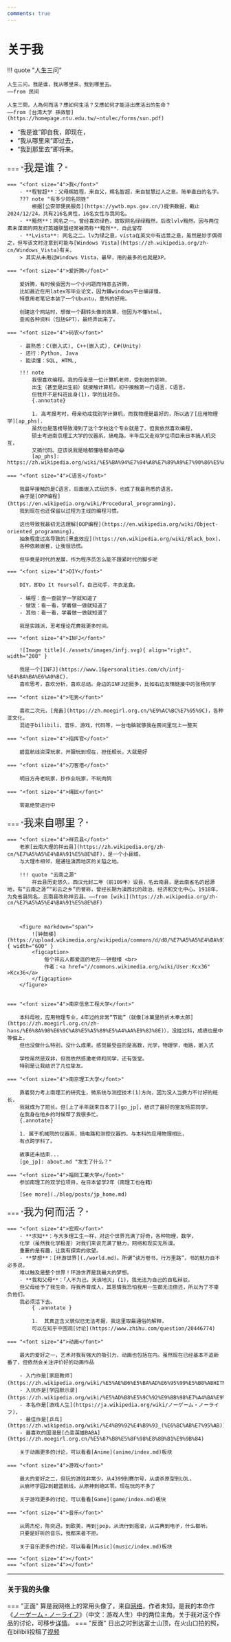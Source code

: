 ```yaml
---
comments: true
---
```

# 关于我

!!! quote "人生三问"

    人生三问，我是谁，我从哪里来，我到哪里去。
    ——from 民间

    人生三問，人為何而活？應如何生活？又應如何才能活出應活出的生命？
    ——from [台湾大学 孫效智](https://homepage.ntu.edu.tw/~ntulec/forms/sun.pdf)

- “我是谁”即自我，即现在，
- “我从哪里来”即过去，
- “我到那里去”即将来。

===  "<font size="5">我是谁？</font>"

    === "<font size="4">我</font>"
        - **程智超**：父母赐姓程，来自父，赐名智超，来自智慧过人之意。简单直白的名字。
        ??? note "有多少同名同姓"
            根据[公安部便民服务](https://ywtb.mps.gov.cn/)提供数据，截止2024/12/24，共有216名男性，16名女性与我同名。
        - **黯然**：网名之一。曾经喜欢绿色，故取网名绿绿黯然，后改lvlv黯然。因与两位素未谋面的网友打英雄联盟经常被简称**黯然**，自此留存
        - **Lvista**: 网名之二。lv为绿之意，vista在英文中有远景之意，虽然是妙手偶得之，但写该文时注意到可能与[Windows Vista](https://zh.wikipedia.org/zh-cn/Windows_Vista)有关。
        > 其实从未用过Windows Vista，最早，用的最多的也就是XP。

    === "<font size="4">爱折腾</font>"

        爱折腾，有时候会因为一个小问题而特意去折腾，
        比如最近在用latex写毕业论文，因为嫌windows平台编译慢，
        特意用老笔记本装了一个Ubuntu，意外的好用。

        创建这个网站时，想做一个翻转头像的效果，但因为不懂html，
        查阅各种资料（包括GPT），最终弄出来了。
    
    === "<font size="4">码农</font>"

        - 最熟悉：C(嵌入式), C++(嵌入式), C#(Unity)
        - 还行：Python, Java
        - 能读懂：SQL, HTML,

        !!! note 
            我很喜欢编程。我的母亲是一位计算机老师，受到她的影响，
            出生（甚至是出生前）就接触计算机，初中接触第一门语言，C语言。
            但我并不是科班出身(1)，学的比较杂。
            {.annotate}

            1. 高考报考时，母亲劝戒我别学计算机，而我物理是最好的，所以选了[应用物理学][ap_phs].
            虽然也是落榜导致滑到了这个学校这个专业就是了。但我依然喜欢编程，
            硕士考进南京理工大学的仪器系，搞电路，半年后又走双学位项目来日本搞人机交互，
            又搞代码。应该说我是啥都懂啥都会吧😂
            [ap_phs]: https://zh.wikipedia.org/wiki/%E5%BA%94%E7%94%A8%E7%89%A9%E7%90%86%E5%AD%A6
    
    === "<font size="4">C语言</font>"

        我最早接触的是C语言，后面嵌入式玩的多，也成了我最熟悉的语言。
        由于是[OPP编程](https://en.wikipedia.org/wiki/Procedural_programming)，
        我到现在也还保留以过程为主线的编程习惯。

        这也导致我最初无法理解[OOP编程](https://en.wikipedia.org/wiki/Object-oriented_programming)，
        抽象程度过高导致的[黑盒效应](https://en.wikipedia.org/wiki/Black_box)，
        各种依赖嵌套，让我很恐慌。

        但毕竟是时代的发展，作为程序员怎么能不跟紧时代的脚步呢
    
    === "<font size="4">DIY</font>"

        DIY，即Do It Yourself，自己动手，丰衣足食。

        - 编程：查一查就学一学就知道了
        - 做饭：看一看，学着做一做就知道了
        - 其他：看一看，学着做一做就知道了
        
        我是实践派，思考理论花费我更多时间。

    === "<font size="4">INFJ</font>"

        ![Image title](./assets/images/infj.svg){ align="right", width="200" }
        
        我是一个[INFJ](https://www.16personalities.com/ch/infj-%E4%BA%BA%E6%A0%BC)，
        喜欢思考，喜欢分析，喜欢总结。身边的INFJ还挺多，比如右边友情链接中的张杨同学

    === "<font size="4">宅男</font>"

        喜欢二次元，[鬼畜](https://zh.moegirl.org.cn/%E9%AC%BC%E7%95%9C)，各种亚文化，
        混迹于bilibili，音乐，游戏，代码等，一台电脑就够我在房间里玩上一整天

    === "<font size="4">指挥官</font>"

        碧蓝航线资深玩家，开服玩到现在，担任舰长，大就是好
    
    === "<font size="4">刀客塔</font>"

        明日方舟老玩家，抄作业玩家，不玩肉鸽
    
    === "<font size="4">绳匠</font>"

        零氪绝赞进行中

===  "<font size="5">我来自哪里？</font>"

    === "<font size="4">祥云县</font>"
        老家[云南大理的祥云县](https://zh.wikipedia.org/zh-cn/%E7%A5%A5%E4%BA%91%E5%8E%BF)，是一个小县城，
        与大理市相邻，是通往滇西地区的关隘之地。

        !!! quote "云南之源"
            祥云县历史悠久，西汉元封二年（前109年）设县，名云南县，是云南省名的起源地，有“云南之源”“彩云之乡”的誉称，曾经长期为滇西北的政治、经济和文化中心。1918年，为免省县同名，云南县改称祥云县。——from [wiki](https://zh.wikipedia.org/zh-cn/%E7%A5%A5%E4%BA%91%E5%8E%BF)

    

        <figure markdown="span">
            ![钟鼓楼](https://upload.wikimedia.org/wikipedia/commons/d/d8/%E7%A5%A5%E4%BA%91%E5%8E%BF%E9%92%9F%E9%BC%93%E6%A5%BC_4_%28cropped%29.jpg){ width="600" }
            <figcaption> 
                每个祥云人都爱逛的地方——钟鼓楼 <br>
                作者：<a href="//commons.wikimedia.org/wiki/User:Kcx36" >Kcx36</a>
            </figcaption>
        </figure>


    === "<font size="4">南京信息工程大学</font>"

        本科母校，应用物理专业，4年过的非常“节能”（就像[冰菓里的折木奉太郎](https://zh.moegirl.org.cn/zh-hans/%E6%8A%98%E6%9C%A8%E5%A5%89%E5%A4%AA%E9%83%8E)），没挂过科，成绩也是中等偏上，
        但也没做什么特别，没什么成果。感觉最受益的是高数，光学，物理学，电路，嵌入式

        学校虽然是双非，但我依然感激老师和同学，还有饭堂。
        特别是让我结识了几位挚友。

    === "<font size="4">南京理工大学</font>"

        靠着努力考上南理工的研究生，微系统与测控技术(1)方向，因为没人当费力不讨好的班长，
        我就成为了班长。但[上了半年就来日本了][go_jp]，结识了最好的室友杨茁同学，
        在我身在他乡的时候帮了我很多忙。
        {.annotate}

        1. 属于机械院的仪器系，搞电路和测控仪器的，与本科的应用物理相比，
        有点跨学科了。

        故事还未结束...
        [go_jp]: about.md "发生了什么？"

    === "<font size="4">福岡工業大学</font>"
        参加南理工的双学位项目，在日本留学2年（南理工也在籍）

        [See more](./blog/posts/jp_home.md)

===  "<font size="5">我为何而活？</font>"

    === "<font size="4">宏观</font>"
        - **求知**：与大多理工生一样，对这个世界充满了好奇，各种物理，数学，
        化学（虽然我化学极差）对我们来说充满了魅力，网络和现实无所谓，
        重要的是有趣，让我有探索的欲望。
        - **梦想**：[环游世界](./world.md)。所谓“读万卷书，行万里路”，书的魅力自不必多说，
        难以触及是整个世界！环游世界是我最大的梦想。
        - **我和父母**：「人不为己，天诛地灭」(1)，我无法为自己的自私辩驳，
        但父母给予了我生命，将我养育成人，其恩情我恐怕我用一生都无法偿还，所以为了不辜负他们，
        我必须活下去。
            { .annotate }

            1.  其真正含义貌似已无法考据，我这里取最通俗的解释，
            可以在知乎中围观[讨论](https://www.zhihu.com/question/20446774)
    
    === "<font size="4">动画</font>"

        最大的爱好之一，艺术对我有强大的吸引力，动画也包括在内。虽然现在已经基本不追新番了，但依然会关注评价好的动画作品

        - 入门作是[家庭教师](https://zh.wikipedia.org/wiki/%E5%AE%B6%E5%BA%AD%E6%95%99%E5%B8%ABHITMAN_REBORN!)，
        - 入坑作是[学园默示录](https://zh.wikipedia.org/wiki/%E5%AD%B8%E5%9C%92%E9%BB%98%E7%A4%BA%E9%8C%84)，
        - 本名作是[游戏人生](https://ja.wikipedia.org/wiki/ノーゲーム・ノーライフ)，
        - 最佳作是[乒乓](https://zh.wikipedia.org/wiki/%E4%B9%92%E4%B9%93_(%E6%BC%AB%E7%95%AB))
        - 最喜欢的国漫是[凸变英雄BABA](https://zh.moegirl.org.cn/%E5%87%B8%E5%8F%98%E8%8B%B1%E9%9B%84)

        关于动画更多的讨论，可以看看[Anime](anime/index.md)板块

    === "<font size="4">游戏</font>"
        
        最大的爱好之二，但玩的游戏非常少。从4399到赛尔号，从虐杀原型到LOL，
        从崩坏学园2到碧蓝航线，从原神到绝区零。现在玩的不多了

        关于游戏更多的讨论，可以看看[Game](game/index.md)板块

    === "<font size="4">音乐</font>"

        从周杰伦，陈奕迅，到欧美，再到jpop，从流行到摇滚，从古典到电子，什么都听。
        只要是好听的音乐，我都来者不拒。

        关于音乐更多的讨论，可以看看[Music](music/index.md)板块

    === "<font size="4"></font>"
    === "<font size="4"></font>"

---

### 关于我的头像

=== "正面"
    算是我网络上的常用头像了，来自[网络](https://w7.pngwing.com/pngs/507/601/png-transparent-no-game-no-life-anime-chibi-manga-fan-art-anime-fictional-character-cartoon-magenta.png)，作者未知，是我的本命作《[ノーゲーム・ノーライフ](https://ja.wikipedia.org/wiki/ノーゲーム・ノーライフ)》（中文：游戏人生）中的两位主角。关于我对这个作品的讨论，可移步[详情](anime/ngnl.md)。
=== "反面"
    日出之时到达富士山顶，在火山口拍的照，在bilibili投稿了[视频](https://www.bilibili.com/video/BV1DepseKE1m/?share_source=copy_web&vd_source=1d45bc16721329d087b0211e0e3e9de5)
